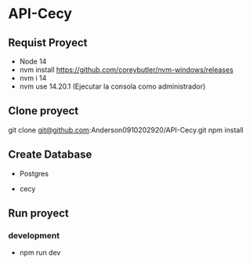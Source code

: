 # API-Cecy
## Requist Proyect
- Node 14
- nvm install https://github.com/coreybutler/nvm-windows/releases
- nvm i 14
- nvm use 14.20.1 (Ejecutar la consola como administrador)
## Clone proyect
git clone git@github.com:Anderson0910202920/API-Cecy.git
npm install
## Create Database
- Postgres
* cecy
## Run proyect
### development
* npm run dev
